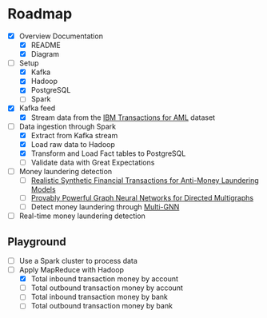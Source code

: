 # Roadmap

- [x] Overview Documentation
  - [x] README
  - [x] Diagram
- [ ] Setup
  - [x] Kafka
  - [x] Hadoop
  - [x] PostgreSQL
  - [ ] Spark
- [x] Kafka feed
  - [x] Stream data from the [IBM Transactions for AML](https://www.kaggle.com/datasets/ealtman2019/ibm-transactions-for-anti-money-laundering-aml) dataset
- [ ] Data ingestion through Spark
  - [x] Extract from Kafka stream
  - [x] Load raw data to Hadoop
  - [x] Transform and Load Fact tables to PostgreSQL
  - [ ] Validate data with Great Expectations
- [ ] Money laundering detection
  - [ ] [Realistic Synthetic Financial Transactions for Anti-Money Laundering Models](https://arxiv.org/pdf/2306.16424.pdf)
  - [ ] [Provably Powerful Graph Neural Networks for Directed Multigraphs](https://arxiv.org/pdf/2306.11586.pdf)
  - [ ] Detect money laundering through [Multi-GNN](https://github.com/IBM/Multi-GNN)
- [ ] Real-time money laundering detection

## Playground

- [ ] Use a Spark cluster to process data
- [ ] Apply MapReduce with Hadoop
  - [x] Total inbound transaction money by account
  - [ ] Total outbound transaction money by account
  - [ ] Total inbound transaction money by bank
  - [ ] Total outbound transaction money by bank
